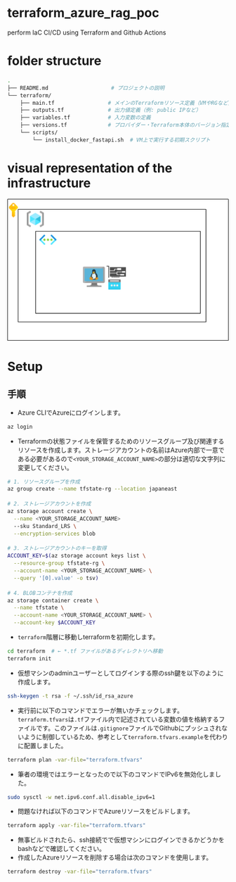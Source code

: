 # terraform_azure_rag_poc
perform IaC CI/CD using Terraform and Github Actions

# folder structure

```bash
.
├── README.md                    # プロジェクトの説明
└── terraform/
    ├── main.tf                 # メインのTerraformリソース定義（VMやRGなど）
    ├── outputs.tf              # 出力値定義（例: public IPなど）
    ├── variables.tf            # 入力変数の定義
    ├── versions.tf             # プロバイダー・Terraform本体のバージョン指定
    └── scripts/
        └── install_docker_fastapi.sh  # VM上で実行する初期スクリプト

```

# visual representation of the infrastructure
![Azure infrastracture diagram](img/diagram.svg)

# Setup
## 手順
- Azure CLIでAzureにログインします。
```bash
az login
```
- Terraformの状態ファイルを保管するためのリソースグループ及び関連するリソースを作成します。ストレージアカウントの名前はAzure内部で一意である必要があるので`<YOUR_STORAGE_ACCOUNT_NAME>`の部分は適切な文字列に変更してください。

```bash
# 1. リソースグループを作成
az group create --name tfstate-rg --location japaneast

# 2. ストレージアカウントを作成
az storage account create \
  --name <YOUR_STORAGE_ACCOUNT_NAME>
  --sku Standard_LRS \
  --encryption-services blob

# 3. ストレージアカウントのキーを取得
ACCOUNT_KEY=$(az storage account keys list \
  --resource-group tfstate-rg \
  --account-name <YOUR_STORAGE_ACCOUNT_NAME> \
  --query '[0].value' -o tsv)

# 4. BLOBコンテナを作成
az storage container create \
  --name tfstate \
  --account-name <YOUR_STORAGE_ACCOUNT_NAME> \
  --account-key $ACCOUNT_KEY

```

- `terraform`階層に移動しterraformを初期化します。
```bash
cd terraform  # ← *.tf ファイルがあるディレクトリへ移動
terraform init
```

- 仮想マシンのadminユーザーとしてログインする際のssh鍵を以下のように作成します。
```bash
ssh-keygen -t rsa -f ~/.ssh/id_rsa_azure
```

- 実行前に以下のコマンドでエラーが無いかチェックします。`terraform.tfvars`は`.tf`ファイル内で記述されている変数の値を格納するファイルです。このファイルは`.gitignore`ファイルでGithubにプッシュされないように制御しているため、参考として`terraform.tfvars.example`を代わりに配置しました。
```bash
terraform plan -var-file="terraform.tfvars"
```
- 筆者の環境ではエラーとなったので以下のコマンドでIPv6を無効化しました。
```bash
sudo sysctl -w net.ipv6.conf.all.disable_ipv6=1
```

- 問題なければ以下のコマンドでAzureリソースをビルドします。
```bash
terraform apply -var-file="terraform.tfvars"
```
- 無事ビルドされたら、ssh接続でで仮想マシンにログインできるかどうかをbashなどで確認してください。
- 作成したAzureリソースを削除する場合は次のコマンドを使用します。
```bash
terraform destroy -var-file="terraform.tfvars"
```
